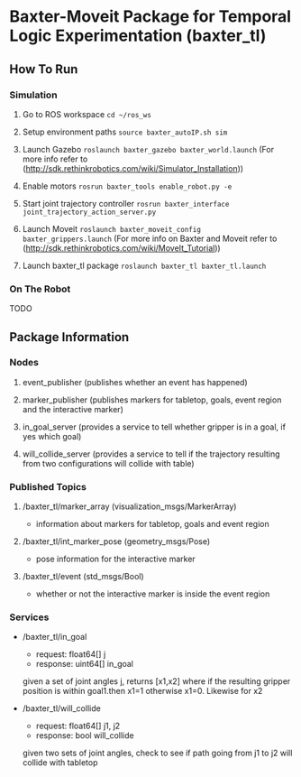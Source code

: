 # Baxter-Moveit Package for Temporal Logic Experimentation (baxter_tl)

## How To Run

### Simulation

1. Go to ROS workspace `cd ~/ros_ws`

2. Setup environment paths `source baxter_autoIP.sh sim`

3. Launch Gazebo `roslaunch baxter_gazebo baxter_world.launch` (For more info refer to (http://sdk.rethinkrobotics.com/wiki/Simulator_Installation))

4. Enable motors `rosrun baxter_tools enable_robot.py -e`

5. Start joint trajectory controller `rosrun baxter_interface joint_trajectory_action_server.py`

6. Launch Moveit `roslaunch baxter_moveit_config baxter_grippers.launch` (For more info on Baxter and Moveit refer to (http://sdk.rethinkrobotics.com/wiki/MoveIt_Tutorial))

7. Launch baxter_tl package `roslaunch baxter_tl baxter_tl.launch`

### On The Robot
TODO

## Package Information

### Nodes

1. event_publisher (publishes whether an event has happened)

2. marker_publisher (publishes markers for tabletop, goals, event region and the interactive marker)

3. in_goal_server (provides a service to tell whether gripper is in a goal, if yes which goal)

4. will_collide_server (provides a service to tell if the trajectory resulting from two configurations will collide with table)

### Published Topics

1. /baxter_tl/marker_array (visualization_msgs/MarkerArray)
    * information about markers for tabletop, goals and event region

2. /baxter_tl/int_marker_pose (geometry_msgs/Pose)
    * pose information for the interactive marker

3. /baxter_tl/event (std_msgs/Bool)
    * whether or not the interactive marker is inside the event region

### Services
* /baxter_tl/in_goal
    * request: float64[] j
    * response: uint64[] in_goal

     given a set of joint angles j, returns [x1,x2] where if the resulting gripper position is within goal1.then x1=1 otherwise x1=0. Likewise for x2 

* /baxter_tl/will_collide
    * request: float64[] j1, j2
    * response: bool will_collide

     given two sets of joint angles, check to see if path going from j1 to j2 will collide with tabletop